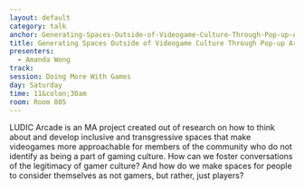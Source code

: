 ```yaml
---
layout: default
category: talk
anchor: Generating-Spaces-Outside-of-Videogame-Culture-Through-Pop-up-Arcades
title: Generating Spaces Outside of Videogame Culture Through Pop-up Arcades
presenters:
  - Amanda Wong
track:
session: Doing More With Games
day: Saturday
time: 11&colon;30am
room: Room 805
---
```

LUDIC Arcade is an MA project created out of research on how to think about and develop inclusive and transgressive spaces that make videogames more approachable for members of the community who do not identify as being a part of gaming culture. How can we foster conversations of the legitimacy of gamer culture? And how do we make spaces for people to consider themselves as not gamers, but rather, just players?
